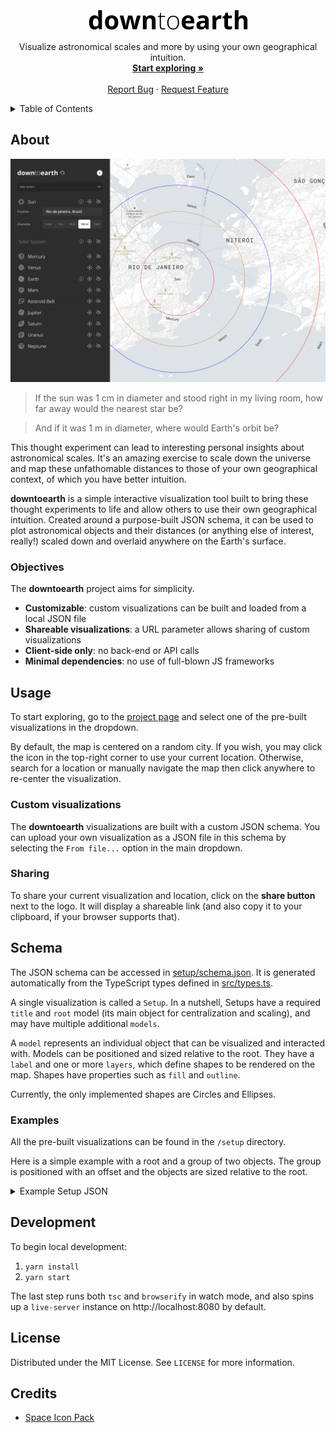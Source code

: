 <br />
<div align="center">
  <a href="https://github.com/pedrosbmartins/downtoearth">
    <picture>
      <source media="(prefers-color-scheme: dark)" srcset="assets/logo.png">
      <img alt="Logo" src="assets/logo-dark.png" width="256" height="35">
    </picture>
  </a>

  <p align="center">
    Visualize astronomical scales and more by using your own geographical intuition.
    <br />
    <a href="https://pedrosbmartins.github.io/downtoearth"><strong>Start exploring »</strong></a>
    <br />
    <br />
    <a href="https://github.com/pedrosbmartins/downtoearth/issues">Report Bug</a>
    ·
    <a href="https://github.com/pedrosbmartins/downtoearth/issues">Request Feature</a>
  </p>
</div>

<details>
  <summary>Table of Contents</summary>
  <ol>
    <li><a href="#about">About</a></li>
    <li>
      <a href="#usage">Usage</a>
      <ul>
        <li><a href="#custom-visualizations">Custom visualizations</a></li>
        <li><a href="#sharing">Sharing</a></li>
      </ul>
    </li>
    <li><a href="#schema">Schema</a></li>
    <li><a href="#development">Development</a></li>
    <li><a href="#license">License</a></li>
    <li><a href="#credits">Credits</a></li>
  </ol>
</details>

## About

[![Product Name Screen Shot](assets/screenshot-20231019.png)](assets/screenshot-20231019.png)

> If the sun was 1 cm in diameter and stood right in my living room, how far away would the nearest star be?

> And if it was 1 m in diameter, where would Earth's orbit be?

This thought experiment can lead to interesting personal insights about astronomical scales. It's an amazing exercise to scale down the universe and map these unfathomable distances to those of your own geographical context, of which you have better intuition.

**downtoearth** is a simple interactive visualization tool built to bring these thought experiments to life and allow others to use their own geographical intuition. Created around a purpose-built JSON schema, it can be used to plot astronomical objects and their distances (or anything else of interest, really!) scaled down and overlaid anywhere on the Earth's surface.

### Objectives

The **downtoearth** project aims for simplicity.

- **Customizable**: custom visualizations can be built and loaded from a local JSON file
- **Shareable visualizations**: a URL parameter allows sharing of custom visualizations
- **Client-side only**: no back-end or API calls
- **Minimal dependencies**: no use of full-blown JS frameworks

## Usage

To start exploring, go to the [project page](https://pedrosbmartins.github.io/downtoearth) and select one of the pre-built visualizations in the dropdown.

By default, the map is centered on a random city. If you wish, you may click the icon in the top-right corner to use your current location. Otherwise, search for a location or manually navigate the map then click anywhere to re-center the visualization.

### Custom visualizations

The **downtoearth** visualizations are built with a custom JSON schema. You can upload your own visualization as a JSON file in this schema by selecting the `From file...` option in the main dropdown.

### Sharing

To share your current visualization and location, click on the **share button** next to the logo. It will display a shareable link (and also copy it to your clipboard, if your browser supports that).

## Schema

The JSON schema can be accessed in [setup/schema.json](https://github.com/pedrosbmartins/downtoearth/blob/main/setup/schema.json). It is generated automatically from the TypeScript types defined in [src/types.ts](https://github.com/pedrosbmartins/downtoearth/blob/main/src/types.ts).

A single visualization is called a `Setup`. In a nutshell, Setups have a required `title` and `root` model (its main object for centralization and scaling), and may have multiple additional `models`.

A `model` represents an individual object that can be visualized and interacted with. Models can be positioned and sized relative to the root. They have a `label` and one or more `layers`, which define shapes to be rendered on the map. Shapes have properties such as `fill` and `outline`.

Currently, the only implemented shapes are Circles and Ellipses.

### Examples

All the pre-built visualizations can be found in the `/setup` directory.

Here is a simple example with a root and a group of two objects. The group is positioned with an offset and the objects are sized relative to the root.

<details>

<summary>Example Setup JSON</summary>

```json
{
  "title": "Example",
  "root": {
    "id": "root",
    "label": "Root",
    "layers": [
      {
        "id": "1",
        "shape": "circle",
        "radius": { "type": "relative", "real": 0.5 },
        "fill": { "color": "yellow" }
      }
    ],
    "sizePresets": [
      { "label": "1 km", "km": 1 },
      { "label": "100 km", "km": 100, "default": true },
      { "label": "1000 km", "km": 1000 }
    ]
  },
  "models": [
    {
      "id": "group",
      "label": "Group",
      "bearingControl": true,
      "bearing": 270,
      "offset": { "type": "relative", "real": 10 },
      "models": [
        {
          "id": "object-1",
          "label": "Object 1",
          "layers": [
            {
              "id": "1",
              "shape": "circle",
              "radius": { "type": "relative", "real": 2 },
              "fill": { "color": "red" },
              "drawLineToRoot": true
            }
          ]
        },
        {
          "id": "object-22",
          "label": "Object 2",
          "layers": [
            {
              "id": "2",
              "shape": "circle",
              "radius": { "type": "relative", "real": 2 },
              "fill": { "color": "blue" },
              "offset": { "type": "relative", "real": 2 },
              "drawLineToRoot": true
            }
          ]
        }
      ]
    }
  ]
}
```

</details>

## Development

To begin local development:

1. `yarn install`
2. `yarn start`

The last step runs both `tsc` and `browserify` in watch mode, and also spins up a `live-server` instance on http://localhost:8080 by default.

## License

Distributed under the MIT License. See `LICENSE` for more information.

## Credits

- [Space Icon Pack](https://www.flaticon.com/packs/space-84)
